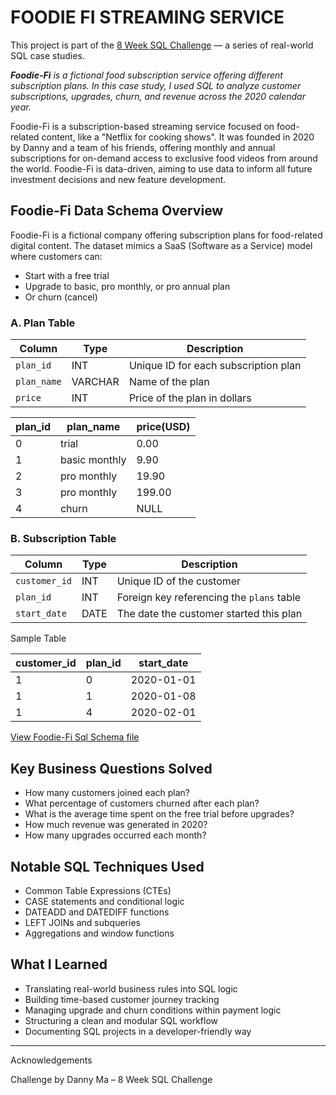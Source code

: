 # FOODIE FI STREAMING SERVICE

This project is part of the [8 Week SQL Challenge](https://8weeksqlchallenge.com/case-study-2/) — a series of real-world SQL case studies.

_**Foodie-Fi** is a fictional food subscription service offering different subscription plans. In this case study, I used SQL to analyze customer subscriptions, upgrades, churn, and revenue across the 2020 calendar year._

Foodie-Fi is a subscription-based streaming service focused on food-related content, like a "Netflix for cooking shows". It was founded in 2020 by Danny and a team of his friends, offering monthly and annual subscriptions for on-demand access to exclusive food videos from around the world. Foodie-Fi is data-driven, aiming to use data to inform all future investment decisions and new feature development.


## Foodie-Fi Data Schema Overview
Foodie-Fi is a fictional company offering subscription plans for food-related digital content. The dataset mimics a SaaS (Software as a Service) model where customers can:

- Start with a free trial
- Upgrade to basic, pro monthly, or pro annual plan
- Or churn (cancel)


### A. Plan Table

| Column      | Type    | Description                                  |
| ----------- | ------- | -------------------------------------------- |
| `plan_id`   | INT     | Unique ID for each subscription plan         |
| `plan_name` | VARCHAR | Name of the plan |
| `price`     | INT     | Price of the plan in dollars |


| plan\_id | plan\_name | price(USD) |
| -------- | ---------- | ----- |
| 0      | trial         | 0.00    |
| 1      | basic monthly | 9.90    |
| 2      | pro monthly   | 19.90   |
| 3      | pro monthly   | 199.00  |
| 4      | churn         | NULL    |


### B. Subscription Table


| Column        | Type | Description                               |
| ------------- | ---- | ----------------------------------------- |
| `customer_id` | INT  | Unique ID of the customer                 |
| `plan_id`     | INT  | Foreign key referencing the `plans` table |
| `start_date`  | DATE | The date the customer started this plan  |

Sample Table

| customer\_id | plan\_id | start\_date |
| ------------ | -------- | ----------- |
| 1            | 0        | 2020-01-01  |
| 1            | 1        | 2020-01-08  |
| 1            | 4        | 2020-02-01  |

[View Foodie-Fi Sql Schema file](Foodie_Fi%20Schema.sql)


## Key Business Questions Solved

- How many customers joined each plan?
- What percentage of customers churned after each plan?
- What is the average time spent on the free trial before upgrades?
- How much revenue was generated in 2020?
- How many upgrades occurred each month?

## Notable SQL Techniques Used

- Common Table Expressions (CTEs)
- CASE statements and conditional logic
- DATEADD and DATEDIFF functions
- LEFT JOINs and subqueries
- Aggregations and window functions

## What I Learned

- Translating real-world business rules into SQL logic
- Building time-based customer journey tracking
- Managing upgrade and churn conditions within payment logic
- Structuring a clean and modular SQL workflow
- Documenting SQL projects in a developer-friendly way

---

Acknowledgements

Challenge by Danny Ma – 8 Week SQL Challenge
